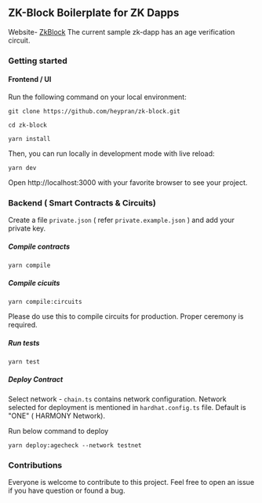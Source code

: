 ## ZK-Block Boilerplate for ZK Dapps

Website- [ZkBlock](https://zkblock.app)
The current sample zk-dapp has an age verification circuit.

### Getting started

#### Frontend / UI

Run the following command on your local environment:

```
git clone https://github.com/heypran/zk-block.git

cd zk-block

yarn install

```

Then, you can run locally in development mode with live reload:

```
yarn dev
```

Open http://localhost:3000 with your favorite browser to see your project.

### Backend ( Smart Contracts & Circuits)

Create a file `private.json` ( refer `private.example.json` ) and add your private key.

##### Compile contracts

`yarn compile`

##### Compile cicuits

`yarn compile:circuits`

Please do use this to compile circuits for production. Proper ceremony is required.

##### Run tests

`yarn test`

##### Deploy Contract

Select network - `chain.ts` contains network configuration. Network selected for deployment is mentioned in `hardhat.config.ts` file. Default is "ONE" ( HARMONY Network).

Run below command to deploy

`yarn deploy:agecheck --network testnet`

### Contributions

Everyone is welcome to contribute to this project. Feel free to open an issue if you have question or found a bug.
